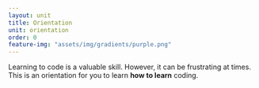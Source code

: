 ```yaml
---
layout: unit
title: Orientation
unit: orientation
order: 0
feature-img: "assets/img/gradients/purple.png"
---
```


Learning to code is a valuable skill. However, it can be frustrating at times. This is an orientation for you to learn **how to learn** coding.
